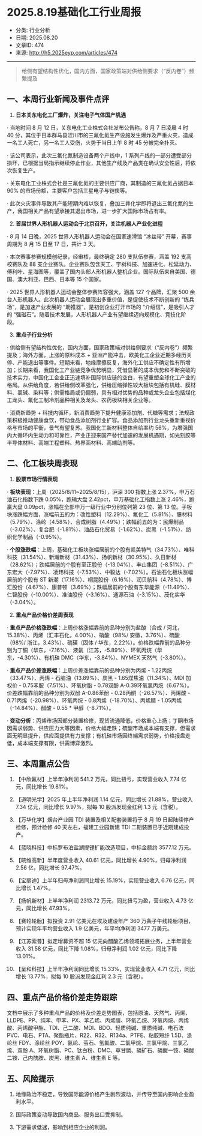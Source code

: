 # 2025.8.19基础化工行业周报

- 分类: 行业分析
- 日期: 2025.08.20
- 文章ID: 474
- 来源: http://h5.2025eyp.com/articles/474

---

> 给侧有望结构性优化，国内方面，国家政策端对供给侧要求（“反内卷”）频繁提及

## **一、本周行业新闻及事件点评**

1. **日本关东电化工厂爆炸，关注电子气体国产机遇**

· 当地时间 8 月 12 日，关东电化工业株式会社发布公告称，8 月 7 日凌晨 4 时 40 分，其位于日本群马县涩川市的三氟化氮生产设施发生爆炸及严重火灾，造成一名工人死亡，另一名工人受伤，火势于当日上午 8 时 45 分被完全扑灭。

· 该公司表示，此次三氟化氮制造设备两个产线中，1 系列产线的一部分遭受部分损坏，已根据当局指示继续停止作业，其他生产线及产品类在确认安全性后，将依次恢复生产。

· 关东电化工业株式会社是三氟化氮的主要供应厂商，其制造的三氟化氮占据日本 90% 的市场份额，主要客户包括三星电子与铠侠等。

· 此次火灾事件导致其产能短期内难以恢复，叠加三井化学即将退出三氟化氮的生产，我国相关产品有望承接其退出市场，进一步扩大国际市场占有率。

2. **首届世界人形机器人运动会于北京召开，关注机器人产业化进程**

· 8 月 14 日晚，2025 世界人形机器人运动会在国家速滑馆 “冰丝带” 开幕，赛事周期为 8 月 15 日至 17 日，共计 3 天。

· 本次赛事参赛规模创纪录，经审核，最终确定 280 支队伍参赛，涵盖 192 支高校赛队及 88 支企业赛队。企业赛队包含天工、宇树科技、加速进化、松延动力、傅利叶、星海图等，覆盖了国内头部人形机器人整机企业。国际队伍来自美国、德国、澳大利亚、巴西、日本等 15 个国家。

· 2025 世界人形机器人运动会整体参赛阵容强大，涵盖 127 个品牌，汇聚 500 余台人形机器人。此次机器人运动会展现出多重价值，是促使技术不断创新的 “练兵场”，是加速产业发展的 “助推器”，是初创企业打开市场的 “介绍信”，是吸引人才的 “强磁石”。随着技术发展，人形机器人产业有望继续迈向规模化、竞技化阶段。

3. **重点子行业分析**

· 供给侧有望结构性优化，国内方面，国家政策端对供给侧要求（“反内卷”）频繁提及；海外方面，上涨的原料成本 + 亚洲产能冲击，欧美化工企业近期多经历关停、产能退出等事件。短期来看，地缘摩擦反复，海外化工供应不确定性有所增加；长期来看，我国化工产业链竞争优势明显，凭借显著的成本优势和不断突破的技术实力，中国化工企业正迅速填补国际供应链的空白，有望重塑全球化工产业的格局。从供给角度，若供给侧改革强化，供给压缩弹性较大板块包括有机硅、膜材料、氯碱、染料等；供需格局或仍偏弱，具有相对优势的品种或龙头企业包括煤化工龙头、氟化工制冷剂品种相关及龙头、农药板块相关企业等。

· 消费新趋势 + 科技内循环，新消费趋势下提升健康添加剂、代糖等需求；法规政策积极推动健康食饮，带动食品添加剂行业扩容。食品添加剂行业龙头重新重视价格与市场的平衡，景气有望复苏。我国化工新材料整体自给率约 56%，为增强国内大循环内生动力和可靠性，产业正迎来国产替代加速的发展机遇期，如光刻胶等半导体材料、高端工程塑料、热界面材料、高端助剂等。

## **二、化工板块周表现**

1. **股票市场行情表现**

· **板块表现**：上周（2025/8/11~2025/8/15），沪深 300 指数上涨 2.37%，申万石油石化指数下跌 0.05%，跑输大盘 2.42pct，申万基础化工指数上涨 2.46%，跑赢大盘 0.09pct，涨幅在全部申万一级行业中分别位列第 23 位、第 13 位。子板块涨跌幅方面，涨幅前五的为：改性塑料（12.29%）、氟化工（5.81%）、膜材料（5.79%）、涤纶（4.58%）、合成树脂（4.49%）；跌幅前五的为：民爆制品（-3.02%）、复合肥（-1.81%）、油品石化贸易（-1.62%）、炭黑（-1.51%）、纺织化学制品（-0.95%）。

· **个股涨跌幅**：上周，基础化工板块涨幅居前的个股有凯美特气（34.73%）、唯科科技（31.54%）、新瀚新材（31.43%）、扬帆新材（30.95%）、久日新材（28.62%）；跌幅居前的个股有至正股份（-13.04%）、丰山集团（-8.51%）、广东宏大（-7.97%）、凌玮科技（-7.53%）、中毅达（-7.02%）。石油石化板块涨幅居前的个股有 ST 新潮（17.16%）、桐昆股份（6.16%）、润贝航科（4.78%）、博汇股份（4.67%）、康普顿（3.69%）；跌幅居前的个股有东华能源（-11.49%）、仁智股份（-10.00%）、准油股份（-3.16%）、通源石油（-3.15%）、茂化实华（-3.04%）。

2. **重点产品价格价差周表现**

· **重点产品价格涨跌幅**：上周价格涨幅靠前的品种分别为盐酸（合成 / 河北，15.38%）、丙烯（汇丰石化，4.00%）、硝酸（98%/ 安徽，3.76%）、硫酸（98%/ 浙江，3.43%）、硫磺（固体 / 华东，2.22%）。价格跌幅靠前的品种分别为丁酮（华东，-7.16%）、液氨（江苏，-5.89%）、环氧丙烷（华东，-4.30%）、有机硅 DMC（华东，-3.84%）、NYMEX 天然气（-3.80%）。

· **重点产品价差涨跌幅**：上周价差涨幅靠前的品种分别为丙烯 - 1.22丙烷（33.47%）、丙烯 - 石脑油（13.89%）、炭黑 - 1.65煤焦油（11.34%）、MDI 加权价 - 0.75苯胺（7.51%）、环氧树脂 - 0.78双酚 A-0.39环氧氯丙烷（6.67%）。价差跌幅靠前的品种分别为双酚 A-0.86苯酚 - 0.28丙酮（-26.57%）、丙烯酸 - 0.71丙烯（-20.98%）、环氧丙烷 - 0.8丙烯（-18.70%）、丙烯腈 - 1.05丙烯（-14.84%）、醋酸 - 0.55 * 甲醇（-8.71%）。

· **变动分析**：丙烯市场因部分装置检修，现货流通降低，价格重心上扬；丁酮市场因需求弱势、供应压力大等因素，价格大幅走跌；硫酸市场成本端有支撑，但需求面无明显提升，供应面提供有力支撑；有机硅市场因终端需求弱势，价格报盘走低，成本端支撑有限，供需博弈激烈。

## **三、本周重点公告**

1. 【中欣氟材】上半年净利润 541.2 万元，同比扭亏，实现营业收入 7.74 亿元，同比增长 19.81%。

2. 【道明光学】2025 年上半年净利润 1.14 亿元，同比增长 21.88%，营业收入 7.34 亿元，同比增长 9.97%，拟每 10 股派发现金红利 1.3 元（含税）。

3. 【万华化学】烟台产业园 TDI 装置及相关配套装置将于 8 月 19 日起陆续停产检修，预计检修 40 天左右，福建工业园新建 TDI 二期装置已于近期建成投产。

4. 【蓝晓科技】中标罗布泊盐湖提锂扩能改造项目，中标金额约 3577.12 万元。

5. 【皖维高新】半年度营业收入 40.61 亿元，同比增长 4.90%，归母净利润 2.56 亿，同比增长 97.47%。

6. 【宝丽迪】上半年归母净利润同比增长 15.19%，实现营业收入 6.76 亿元，同比增长 1.47%。

7. 【扬帆新材】上半年净利润 2313.72 万元，同比扭亏为盈，营业收入 4.73 亿元，同比增长 47.93%。

8. 【赛轮轮胎】拟投资 2.91 亿美元在埃及建设年产 360 万条子午线轮胎项目，预计实现年平均营业收入 1.9 亿美元，年平均净利润 3477 万美元。

9. 【江苏索普】拟定增募资不超 15 亿元向醋酸乙烯领域拓展业务，上半年营业收入 31.58 亿元，同比下降 1.08%，归母净利润 1.02 亿元，同比下降 13.01%。

10. 【呈和科技】上半年净利润同比增长 15.33%，实现营业收入 4.71 亿元，同比增长 13.77%，拟每 10 股派发现金红利 2.3 元（含税）。

## **四、重点产品价格价差走势跟踪**

文档中展示了多种重点产品的价格及价差走势图表，包括原油、天然气、丙烯、LLDPE、PP、纯苯、甲苯、PX、苯乙烯、丙烯腈、环氧乙烷、环氧丙烷、丙烯酸、丙烯酸甲酯、TDI、己二酸、MDI、BDO、轻质纯碱、重质纯碱、电石法 PVC、电石、PTA、聚酯瓶片、R22、R32、R134a、PTFE、粘胶短纤 1.5D、涤纶丝 FDY、涤纶丝 POY、氨纶、萤石、氢氟酸、二氯甲烷、三氯甲烷、三氯乙烯、双酚 A、环氧树脂、PC、钛白粉、DMC、草甘膦、磷矿石、磷酸一铵、磷酸二铵、己内酰胺、炭黑、维生素 A、维生素 E 等。

## **五、风险提示**

1. 地缘政治不稳定，导致国际能源价格产生剧烈波动，并传导至国内影响企业盈利水平。

2. 国际政策变动导致国内商品、服务出口受抑制。

3. 下游需求低迷，影响到相应企业的利润。
